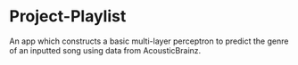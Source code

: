 # Project-Playlist
An app which constructs a basic multi-layer perceptron to predict the genre of an inputted song using data from AcousticBrainz.
